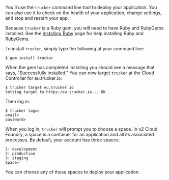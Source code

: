 You'll use the `trucker` command line tool to deploy your application. You can also use it to check on the health of your application, change settings, and stop and restart your app.

Because `trucker` is a Ruby gem, you will need to have Ruby and RubyGems installed. See the [Installing Ruby](installing-ruby) page for help installing Ruby and RubyGems.

To install `trucker`, simply type the following at your command line:
```
$ gem install trucker
```

When the gem has completed installing you should see a message that says, "Successfully installed." You can now target `trucker` at the Cloud Controller for eu.trucker.io:

```
$ trucker target eu.trucker.io
Setting target to https:/eu.trucker.io... OK
```

Then log in:
```
$ trucker login
email>
password>
```

When you log in, `trucker` will prompt you to choose a space. In v2 Cloud Foundry, a space is a container for an application and all its associated processes. By default, your account has three spaces:
```
1: development
2: production
3: staging
Space>
```
You can choose any of these spaces to deploy your application.